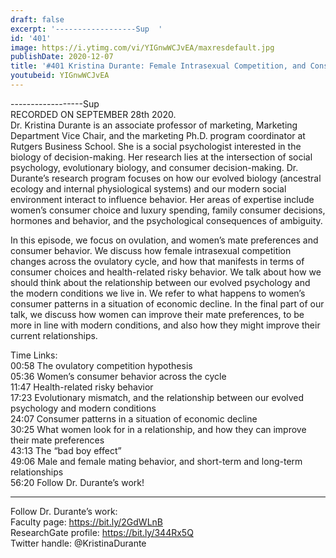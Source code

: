 ```yaml
---
draft: false
excerpt: '------------------Sup  '
id: '401'
image: https://i.ytimg.com/vi/YIGnwWCJvEA/maxresdefault.jpg
publishDate: 2020-12-07
title: '#401 Kristina Durante: Female Intrasexual Competition, and Consumer Choices'
youtubeid: YIGnwWCJvEA
---
```

------------------Sup  
RECORDED ON SEPTEMBER 28th 2020.  
Dr. Kristina Durante is an associate professor of marketing, Marketing Department Vice Chair, and the marketing Ph.D. program coordinator at Rutgers Business School. She is a social psychologist interested in the biology of decision-making. Her research lies at the intersection of social psychology, evolutionary biology, and consumer decision-making. Dr. Durante’s research program focuses on how our evolved biology (ancestral ecology and internal physiological systems) and our modern social environment interact to influence behavior. Her areas of expertise include women’s consumer choice and luxury spending, family consumer decisions, hormones and behavior, and the psychological consequences of ambiguity.

In this episode, we focus on ovulation, and women’s mate preferences and consumer behavior. We discuss how female intrasexual competition changes across the ovulatory cycle, and how that manifests in terms of consumer choices and health-related risky behavior. We talk about how we should think about the relationship between our evolved psychology and the modern conditions we live in. We refer to what happens to women’s consumer patterns in a situation of economic decline. In the final part of our talk, we discuss how women can improve their mate preferences, to be more in line with modern conditions, and also how they might improve their current relationships.

Time Links:  
00:58  The ovulatory competition hypothesis  
05:36  Women’s consumer behavior across the cycle  
11:47  Health-related risky behavior  
17:23  Evolutionary mismatch, and the relationship between our evolved psychology and modern conditions  
24:07  Consumer patterns in a situation of economic decline   
30:25  What women look for in a relationship, and how they can improve their mate preferences  
43:13  The “bad boy effect”  
49:06  Male and female mating behavior, and short-term and long-term relationships  
56:20  Follow Dr. Durante’s work!

---

Follow Dr. Durante’s work:  
Faculty page: https://bit.ly/2GdWLnB  
ResearchGate profile: https://bit.ly/344Rx5Q  
Twitter handle: @KristinaDurante
